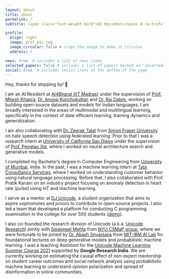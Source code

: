 ```yaml
---
layout: about
title: about
permalink: /
subtitle: <span class="font-weight-bold">AI Resident</span> @ <a href="https://ai4bharat.org/" target="_blank">AI4Bharat (IIT Madras)</a> • <span class="font-weight-bold">Previously:</span> <a href="https://ucsd.edu/" target="_blank">UCSD</a> / <a href="https://www.tcs.com/" target="_blank">TCS</a> / <a href="https://stratzy.in/" target="_blank">Stratzy</a>

profile:
  align: right
  image: prof_pic.jpg
  image_circular: false # crops the image to make it circular
  address: >

news: true  # includes a list of news items
selected_papers: false # includes a list of papers marked as "selected={true}"
social: true  # includes social icons at the bottom of the page
---
```


Hey, thanks for stopping by! 👋

I am an AI Resident at [AI4Bharat (IIT Madras)](https://ai4bharat.org/) under the supervision of [Prof. Mitesh Khapra](http://www.cse.iitm.ac.in/~miteshk/), [Dr. Anoop Kunchukuttan](http://anoopk.in/) and [Dr. Raj Dabre](https://scholar.google.co.in/citations?hl=en&user=x91u618AAAAJ&view_op=list_works&sortby=pubdate), working on building open-source datasets and models for Indian languages. I am broadly interested in the areas of multimodal and multilingual learning, specifically in the context of data-efficient learning, training dynamics and generalization.

I am also collaborating with [Dr. Zeerak Talat](https://scholar.google.com/citations?hl=en&user=3M3WdvkAAAAJ&view_op=list_works&sortby=pubdate) from [Simon Fraser University](https://digitaldemocracies.org/) on hate speech detection using federated learning. Prior to that I was a research intern at [University of California San Diego](https://ucsd.edu/) under the supervision of [Prof. Pengtao Xie](https://sites.google.com/site/pengtaoxie2008), where I worked on neural architecture search and generative models.

I completed my Bachelor’s degree in Computer Engineering from [University of Mumbai](https://www.djsce.ac.in/), India. In the past, I was a machine learning intern at [Tata Consultancy Services](https://www.tcs.com/), where I worked on understanding customer behavior using natural language processing. Before that, I also collaborated with Prof. Pratik Kanani on an industry project focusing on anomaly detection in heart rate (pulse) using IoT and machine learning.

I serve as a mentor at [DJ Unicode](https://www.djunicode.in/), a student organization that aims to aspire sophomores and juniors to contribute to open-source projects. I also led a team that developed a platform for conducting C programming examination in the college for over 500 students ([demo](https://www.youtube.com/watch?v=kn7lwJoYfuU)).

I also co-founded the research division of Unicode (a.k.a. [Unicode Research](https://unicode-research.netlify.app/people/)) jointly with [Swapneel Mehta](https://swapneelm.github.io/) from [NYU CSMaP group](https://csmapnyu.org/), where we were fortunate to be joined by [Dr. Akash Srivastava](https://akashgit.github.io/) from [MIT-IBM AI Lab](https://mitibmwatsonailab.mit.edu/) for foundational lectures on deep generative models and probabilistic machine learning. I was a teaching Assistant for the [Unicode Machine Learning Summer Course 2021](https://djunicode.github.io/umlsc-2021/) supported by **Google Research India**. We are currently working on estimating the causal effect of non-expert mentorship on student career outcomes and social network analysis using probabilistic machine learning to understand opinion polarization and spread of disinformation in online communities.

